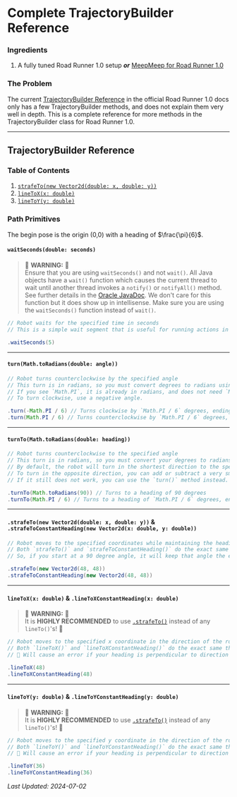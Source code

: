 # Complete TrajectoryBuilder Reference

### Ingredients

1. A fully tuned Road Runner 1.0 setup _**or**_ [MeepMeep for Road Runner 1.0](https://github.com/acmerobotics/MeepMeep)

### The Problem

The current [TrajectoryBuilder Reference](https://rr.brott.dev/docs/v1-0/builder-ref/) in 
the official Road Runner 1.0 docs only has a few TrajectoryBuilder methods, and does
not explain them very well in depth. This is a complete reference for more methods in
the TrajectoryBuilder class for Road Runner 1.0.

---

## TrajectoryBuilder Reference

### Table of Contents

1. [`strafeTo(new Vector2d(double: x, double: y))`](https://github.com/ArushYadlapati/cookbook/blob/main/src/roadrunner_10/complete_trajectorybuilder_reference.md#strafetonew-vector2ddouble-x-double-y--strafetoconstantheadingnew-vector2dx-double-y-double)
2. [`lineToX(x: double)`](https://github.com/ArushYadlapati/cookbook/blob/main/src/roadrunner_10/complete_trajectorybuilder_reference.md#linetoxx-double--linetoxconstantheadingx-double)
3. [`lineToY(y: double)`](https://github.com/ArushYadlapati/cookbook/blob/main/src/roadrunner_10/complete_trajectorybuilder_reference.md#linetoyy-double--linetoyconstantheadingy-double)

### Path Primitives

The begin pose is the origin (0,0) with a heading of $\frac{\pi}{6}$.

#### `waitSeconds(double: seconds)`

> 🚨 **WARNING:** 🚨  
> Ensure that you are using `waitSeconds()` and not `wait()`. All Java objects have a `wait()` function which causes the current thread to wait until another thread invokes a `notify()` or `notifyAll()` method. See further details in the [Oracle JavaDoc](https://docs.oracle.com/javase/7/docs/api/java/lang/Object.html#wait()). We don't care for this function but it does show up in intellisense. Make sure you are using the `waitSeconds()` function instead of `wait()`.

```java
// Robot waits for the specified time in seconds
// This is a simple wait segment that is useful for running actions in between trajectories.

.waitSeconds(5)
```

---

#### `turn(Math.toRadians(double: angle))`

```java
// Robot turns counterclockwise by the specified angle
// This turn is in radians, so you must convert degrees to radians using `Math.toRadians()`.
// If you see `Math.PI`, it is already in radians, and does not need `Math.toRadians()`. Degrees from 0 to 360 need to be converted to radians.
// To turn clockwise, use a negative angle.

.turn(-Math.PI / 6) // Turns clockwise by `Math.PI / 6` degrees, ending at a heading of 0 degrees
.turn(Math.PI / 6) // Turns counterclockwise by `Math.PI / 6` degrees, ending at the original heading
```

---

#### `turnTo(Math.toRadians(double: heading))`

```java
// Robot turns counterclockwise to the specified angle
// This turn is in radians, so you must convert your degrees to radians using `Math.toRadians()`
// By default, the robot will turn in the shortest direction to the specified heading.
// To turn in the opposite direction, you can add or subtract a very small number (1e-6) to the heading you want to turn to.
// If it still does not work, you can use the `turn()` method instead.

.turnTo(Math.toRadians(90)) // Turns to a heading of 90 degrees
.turnTo(Math.PI / 6) // Turns to a heading of `Math.PI / 6` degrees, ending at the original heading
```

---

#### `.strafeTo(new Vector2d(double: x, double: y))` & `.strafeToConstantHeading(new Vector2d(x: double, y: double))`

```java
// Robot moves to the specified coordinates while maintaining the heading.
// Both `strafeTo()` and `strafeToConstantHeading()` do the exact same thing and are effectively the same.
// So, if you start at a 90 degree angle, it will keep that angle the entire path.

.strafeTo(new Vector2d(48, 48))
.strafeToConstantHeading(new Vector2d(48, 48))
```

---

#### `lineToX(x: double)` & `.lineToXConstantHeading(x: double)`

> 🚨 **WARNING:** 🚨  
> It is **HIGHLY RECOMMENDED** to use [`.strafeTo()`](https://github.com/ArushYadlapati/cookbook/blob/main/src/roadrunner_10/complete_trajectorybuilder_reference.md#strafetonew-vector2ddouble-x-double-y--strafetoconstantheadingnew-vector2dx-double-y-double) instead of any `lineTo()`'s! 🚨 

```java
// Robot moves to the specified x coordinate in the direction of the robot heading (straight line).
// Both `lineToX()` and `lineToXConstantHeading()` do the exact same thing and are effectively the same.
// 🚨 Will cause an error if your heading is perpendicular to direction your robot is traveling! 🚨

.lineToX(48)
.lineToXConstantHeading(48)
```

---

#### `lineToY(y: double)` & `.lineToYConstantHeading(y: double)`

> 🚨 **WARNING:** 🚨  
> It is **HIGHLY RECOMMENDED** to use [`.strafeTo()`](https://github.com/ArushYadlapati/cookbook/blob/main/src/roadrunner_10/complete_trajectorybuilder_reference.md#strafetonew-vector2ddouble-x-double-y--strafetoconstantheadingnew-vector2dx-double-y-double) instead of any `lineTo()`'s! 🚨

```java
// Robot moves to the specified y coordinate in the direction of the robot heading (straight line).
// Both `lineToY()` and `lineToYConstantHeading()` do the exact same thing and are effectively the same.
// 🚨 Will cause an error if your heading is perpendicular to direction your robot is traveling! 🚨

.lineToY(36)
.lineToYConstantHeading(36)
```

*Last Updated: 2024-07-02*